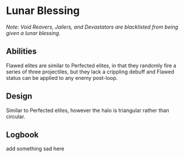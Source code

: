 # Lunar Blessing

_Note: Void Reavers, Jailers, and Devastators are blacklisted from being given a lunar blessing._

## Abilities
Flawed elites are similar to Perfected elites, in that they randomly fire a series of three projectiles, but they lack a crippling debuff and Flawed status can be applied to any enemy post-loop. 

## Design
Similar to Perfected elites, however the halo is triangular rather than circular.

## Logbook
add something sad here
